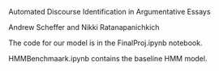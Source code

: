 Automated Discourse Identification in Argumentative Essays

Andrew Scheffer and Nikki Ratanapanichkich 

The code for our model is in the FinalProj.ipynb notebook.

HMMBenchmaark.ipynb contains the baseline HMM model.
